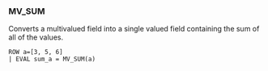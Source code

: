 <!--
This is generated by ESQL’s AbstractFunctionTestCase. Do no edit it. See ../README.md for how to regenerate it.
-->

### MV_SUM
Converts a multivalued field into a single valued field containing the sum of all of the values.

```
ROW a=[3, 5, 6]
| EVAL sum_a = MV_SUM(a)
```
